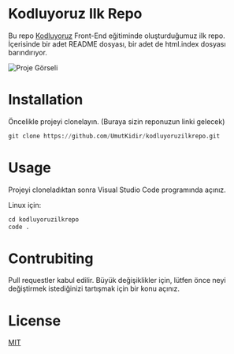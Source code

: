# Kodluyoruz Ilk Repo
Bu repo [Kodluyoruz](https://kodluyoruz.org) Front-End eğitiminde oluşturduğumuz ilk repo. İçerisinde bir adet README dosyası, bir adet de html.index dosyası barındırıyor.

![Proje Görseli](https://i.hizliresim.com/9f09cye.png)

# Installation

Öncelikle projeyi clonelayın. (Buraya sizin reponuzun linki gelecek)

```python 
git clone https://github.com/UmutKidir/kodluyoruzilkrepo.git 
```

# Usage

Projeyi cloneladıktan sonra Visual Studio Code programında açınız.

Linux için:

```python 
cd kodluyoruzilkrepo
code .
```

# Contrubiting

Pull requestler kabul edilir. Büyük değişiklikler için, lütfen önce neyi değiştirmek istediğinizi tartışmak için bir konu açınız.

# License

[MIT](https://choosealicense.com/licenses/mit/)

[def]: https://www.hizliresim.com/9f09cye